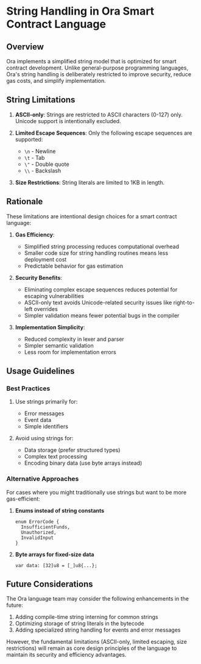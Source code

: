 # String Handling in Ora Smart Contract Language

## Overview

Ora implements a simplified string model that is optimized for smart contract development. Unlike general-purpose programming languages, Ora's string handling is deliberately restricted to improve security, reduce gas costs, and simplify implementation.

## String Limitations

1. **ASCII-only**: Strings are restricted to ASCII characters (0-127) only. Unicode support is intentionally excluded.

2. **Limited Escape Sequences**: Only the following escape sequences are supported:
   - `\n` - Newline
   - `\t` - Tab
   - `\"` - Double quote
   - `\\` - Backslash

3. **Size Restrictions**: String literals are limited to 1KB in length.

## Rationale

These limitations are intentional design choices for a smart contract language:

1. **Gas Efficiency**: 
   - Simplified string processing reduces computational overhead
   - Smaller code size for string handling routines means less deployment cost
   - Predictable behavior for gas estimation

2. **Security Benefits**:
   - Eliminating complex escape sequences reduces potential for escaping vulnerabilities
   - ASCII-only text avoids Unicode-related security issues like right-to-left overrides
   - Simpler validation means fewer potential bugs in the compiler

3. **Implementation Simplicity**:
   - Reduced complexity in lexer and parser
   - Simpler semantic validation
   - Less room for implementation errors

## Usage Guidelines

### Best Practices

1. Use strings primarily for:
   - Error messages
   - Event data
   - Simple identifiers

2. Avoid using strings for:
   - Data storage (prefer structured types)
   - Complex text processing
   - Encoding binary data (use byte arrays instead)

### Alternative Approaches

For cases where you might traditionally use strings but want to be more gas-efficient:

1. **Enums instead of string constants**
   ```
   enum ErrorCode {
     InsufficientFunds,
     Unauthorized,
     InvalidInput
   }
   ```

2. **Byte arrays for fixed-size data**
   ```
   var data: [32]u8 = [_]u8{...};
   ```

## Future Considerations

The Ora language team may consider the following enhancements in the future:

1. Adding compile-time string interning for common strings
2. Optimizing storage of string literals in the bytecode
3. Adding specialized string handling for events and error messages

However, the fundamental limitations (ASCII-only, limited escaping, size restrictions) will remain as core design principles of the language to maintain its security and efficiency advantages.
